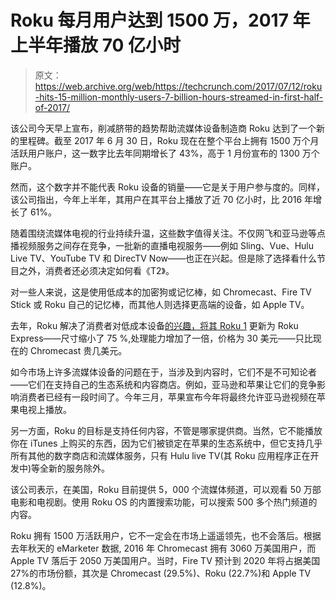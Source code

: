# Roku 每月用户达到 1500 万，2017 年上半年播放 70 亿小时 

> 原文：<https://web.archive.org/web/https://techcrunch.com/2017/07/12/roku-hits-15-million-monthly-users-7-billion-hours-streamed-in-first-half-of-2017/>

该公司今天早上宣布，削减脐带的趋势帮助流媒体设备制造商 Roku 达到了一个新的里程碑。截至 2017 年 6 月 30 日，Roku 现在在整个平台上拥有 1500 万个月活跃用户账户，这一数字比去年同期增长了 43%，高于 1 月份宣布的 1300 万个账户。

然而，这个数字并不能代表 Roku 设备的销量——它是关于用户参与度的。同样，该公司指出，今年上半年，其用户在其平台上播放了近 70 亿小时，比 2016 年增长了 61%。

随着围绕流媒体电视的行业持续升温，这些数字值得关注。不仅网飞和亚马逊等点播视频服务之间存在竞争，一批新的直播电视服务——例如 Sling、Vue、Hulu Live TV、YouTube TV 和 DirecTV Now——也正在兴起。但是除了选择看什么节目之外，消费者还必须决定如何看《T2》。

对一些人来说，这是使用低成本的加密狗或记忆棒，如 Chromecast、Fire TV Stick 或 Roku 自己的记忆棒，而其他人则选择更高端的设备，如 Apple TV。

去年，Roku 解决了消费者对低成本设备[的兴趣，将其 Roku 1](https://web.archive.org/web/20221129180157/https://beta.techcrunch.com/2016/09/26/roku-unveils-its-new-line-of-streaming-players/) 更新为 Roku Express——尺寸缩小了 75 %,处理能力增加了一倍，价格为 30 美元——只比现在的 Chromecast 贵几美元。

如今市场上许多流媒体设备的问题在于，当涉及到内容时，它们不是不可知论者——它们在支持自己的生态系统和内容商店。例如，亚马逊和苹果让它们的竞争影响消费者已经有一段时间了。今年三月，苹果宣布今年将最终允许亚马逊视频在苹果电视上播放。

另一方面，Roku 的目标是支持任何内容，不管是哪家提供商。当然，它不能播放你在 iTunes 上购买的东西，因为它们被锁定在苹果的生态系统中，但它支持几乎所有其他的数字商店和流媒体服务，只有 Hulu live TV(其 Roku 应用程序正在开发中)等全新的服务除外。

该公司表示，在美国，Roku 目前提供 5，000 个流媒体频道，可以观看 50 万部电影和电视剧。使用 Roku OS 的内置搜索功能，可以搜索 500 多个热门频道的内容。

Roku 拥有 1500 万活跃用户，它不一定会在市场上遥遥领先，也不会落后。根据去年秋天的 eMarketer 数据, 2016 年 Chromecast 拥有 3060 万美国用户，而 Apple TV 落后于 2050 万美国用户。当时，Fire TV 预计到 2020 年将占据美国 27%的市场份额，其次是 Chromecast (29.5%)、Roku (22.7%)和 Apple TV (12.8%)。